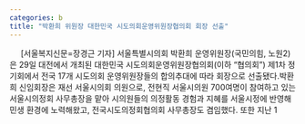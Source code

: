 ```yaml
---
categories: b
title: "박환희 위원장 대한민국 시도의회운영위원장협의회 회장 선출"
---
```

&nbsp;&nbsp;&nbsp;&nbsp; [서울복지신문=장경근 기자] 서울특별시의회 박환희 운영위원장(국민의힘, 노원2)은 29일 대전에서 개최된 대한민국 시도의회운영위원장협의회(이하 “협의회”) 제1차 정기회에서 전국 17개 시도의회 운영위원장들의 합의추대에 따라 회장으로 선출됐다.박환희 신임회장은 재선 서울시의회 의원으로, 전현직 서울시의원 700여명이 참여하고 있는 서울시의정회 사무총장을 맡아 시의원들의 의정활동 경험과 지혜를 서울시정에 반영해 민생 환경에 노력해왔고, 전국시도의정회협의회 사무총장도 겸임했다. 또한 지난 1